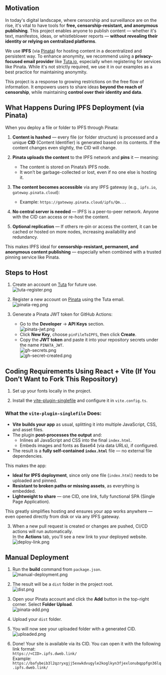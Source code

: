 ## Motivation

In today's digital landscape, where censorship and surveillance are on the rise, it's vital to have tools for **free, censorship-resistant, and anonymous publishing**. This project enables anyone to publish content — whether it's text, manifestos, ideas, or whistleblower reports — **without revealing their identity or relying on centralized platforms**.

We use **IPFS** (via [Pinata](https://www.pinata.cloud/)) for hosting content in a decentralized and persistent way. To enhance anonymity, we recommend using a **privacy-focused email provider** like [Tuta.io](https://tuta.io), especially when registering for services like Pinata. While it's not strictly required, we use it in our examples as a best practice for maintaining anonymity.

This project is a response to growing restrictions on the free flow of information. It empowers users to share ideas **beyond the reach of censorship**, while maintaining **control over their identity and data**.

## What Happens During IPFS Deployment (via Pinata)

When you deploy a file or folder to IPFS through Pinata:

1. **Content is hashed** — every file (or folder structure) is processed and a unique **CID** (Content Identifier) is generated based on its contents. If the content changes even slightly, the CID will change.

2. **Pinata uploads the content** to the IPFS network and **pins** it — meaning:
    - The content is stored on Pinata’s IPFS node.
    - It won’t be garbage-collected or lost, even if no one else is hosting it.

3. **The content becomes accessible** via any IPFS gateway (e.g., `ipfs.io`, `gateway.pinata.cloud`):
    - Example: `https://gateway.pinata.cloud/ipfs/Qm...`

4. **No central server is needed** — IPFS is a peer-to-peer network. Anyone with the CID can access or re-host the content.

5. **Optional replication** — If others re-pin or access the content, it can be cached or hosted on more nodes, increasing availability and redundancy.

This makes IPFS ideal for **censorship-resistant, permanent, and anonymous content publishing** — especially when combined with a trusted pinning service like Pinata.

## Steps to Host

1. Create an account on [Tuta](https://tuta.com/) for future use.  
   ![tuta-register.png](steps_imgs/tuta-register.png)

2. Register a new account on [Pinata](https://pinata.cloud/) using the Tuta email.  
   ![pinata-reg.png](steps_imgs/pinata-reg.png)

3. Generate a Pinata JWT token for GitHub Actions:
    - Go to the **Developer** → **API Keys** section.  
      ![pinata-jwt.png](steps_imgs/pinata-jwt.png)
    - Click **New Key**, choose `pinFileToIPFS`, then click **Create**.
    - Copy the **JWT token** and paste it into your repository secrets under the name `PINATA_JWT`.  
      ![gh-secrets.png](steps_imgs/gh-secrets.png)  
      ![gh-secret-created.png](steps_imgs/gh-secret-created.png)

## Coding Requirements Using React + Vite (If You Don’t Want to Fork This Repository)

1. Set up your fonts locally in the project.

2. Install the [vite-plugin-singlefile](https://github.com/richardtallent/vite-plugin-singlefile) and configure it in `vite.config.ts`.

### What the `vite-plugin-singlefile` Does:

- **Vite builds your app** as usual, splitting it into multiple JavaScript, CSS, and asset files.
- The plugin **post-processes the output** and:
    - Inlines all JavaScript and CSS into the final `index.html`.
    - Embeds images and fonts as Base64 (via data URLs), if configured.
- The result is a **fully self-contained `index.html`** file — no external file dependencies.

This makes the app:

- **Ideal for IPFS deployment**, since only one file (`index.html`) needs to be uploaded and pinned.
- **Resistant to broken paths or missing assets**, as everything is embedded.
- **Lightweight to share** — one CID, one link, fully functional SPA (Single Page Application).

This greatly simplifies hosting and ensures your app works anywhere — even opened directly from disk or via any IPFS gateway.

3. When a new pull request is created or changes are pushed, CI/CD actions will run automatically.  
   In the **Actions** tab, you'll see a new link to your deployed website.  
   ![deploy-link.png](steps_imgs/deploy-link.png)

## Manual Deployment

1. Run the **build** command from `package.json`.  
   ![manual-deployment.png](steps_imgs/manual-deployment.png)

2. The result will be a `dist` folder in the project root.  
   ![dist.png](steps_imgs/dist.png)

3. Open your Pinata account and click the **Add** button in the top-right corner. Select **Folder Upload**.  
   ![pinata-add.png](steps_imgs/pinata-add.png)

4. Upload your `dist` folder.

5. You will now see your uploaded folder with a generated CID.  
   ![uploaded.png](steps_imgs/uploaded.png)

6. Done! Your site is available via its CID. You can open it with the following link format:  
   `https://<CID>.ipfs.dweb.link/`  
   Example:  
   `https://bafybeib3l2qzryxgjj5exwkdvugyle2koglkyn3fjexlonubqppfgn36lq.ipfs.dweb.link/`
